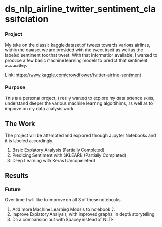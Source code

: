 # ds_nlp_airline_twitter_sentiment_classifciation
 
### Project
My take on the classic kaggle dataset of tweets towards various airlines, within the dataset we are provided with the tweet itself as well as the labeled sentiment too that tweet. With that information available, I wanted to produce a few basic machine learning models to predict that sentiment accuratley. 

Link: https://www.kaggle.com/crowdflower/twitter-airline-sentiment

### Purpose 
This is a personal project, I really wanted to explore my data science skills, understand deeper the various machine learning algortihims, as well as to imporve on my data analysis work

## The Work 

The project will be attempted and explored through Jupyter Notebooks and it is labeled accordingly. 

1. Basic Explatory Analysis (Partially Completed)
2. Predicing Sentiment with SKLEARN (Partially Completed)
3. Deep Learning with Keras (Uncopmleted)

## Results



### Future
Over time I will like to improve on all 3 of these notebooks.

1. Add more Machine Learning Models to notebook 2.
2. Improve Explatory Analysis, with improved graphs, in depth storytelling
3. Do a comparision but with Spacey instead of NLTK